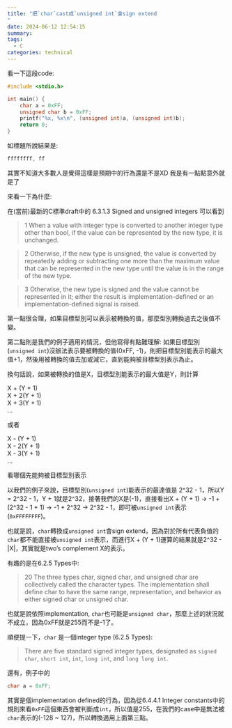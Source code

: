 ```yaml
---
title: "把`char`cast成`unsigned int`會sign extend
"
date: 2024-06-12 12:54:15
summary:
tags:
  - C
categories: technical
---
```


看一下這段code:

```c
#include <stdio.h>

int main() {
	char a = 0xFF;
	unsigned char b = 0xFF;
	printf("%x, %x\n", (unsigned int)a, (unsigned int)b);
	return 0;
}
```

如標題所說結果是:

```c
ffffffff, ff
```

其實不知道大多數人是覺得這樣是預期中的行為還是不是XD 我是有一點點意外就是了

來看一下為什麼:

在(當前)最新的C標準draft中的 6.3.1.3 Signed and unsigned integers 可以看到

> 1 When a value with integer type is converted to another integer type other than bool, if the value can be represented by the new type, it is unchanged.

> 2 Otherwise, if the new type is unsigned, the value is converted by repeatedly adding or subtracting one more than the maximum value that can be represented in the new type until the value is in the range of the new type.

> 3 Otherwise, the new type is signed and the value cannot be represented in it; either the result is implementation-defined or an implementation-defined signal is raised.

第一點很合理，如果目標型別可以表示被轉換的值，那麼型別轉換過去之後值不變。

第二點則是我們的例子適用的情況，但他寫得有點難理解: 如果目標型別(`unsigned int`)沒辦法表示要被轉換的值(0xFF, -1)，則把目標型別能表示的最大值+1，然後用被轉換的值去加或減它，直到能夠被目標型別表示為止。

換句話說，如果被轉換的值是X，目標型別能表示的最大值是Y，則計算

X + (Y + 1)\
X + 2(Y + 1)\
X + 3(Y + 1)\
…

或者

X - (Y + 1)\
X - 2(Y + 1)\
X - 3(Y + 1)\
…

看哪個先能夠被目標型別表示

以我們的例子來說，目標型別(`unsigned int`)能表示的最達值是 2^32 - 1，所以Y = 2^32 - 1，Y + 1就是2^32，接著我們的X是(-1)，直接看出X + (Y + 1) → -1 + (2^32 - 1 + 1) → -1 + 2^32 → 2^32 - 1，即可被`unsigned int`表示(`0xFFFFFFFF`)。

也就是說，`char`轉換成`unsigned int`會sign extend，因為對於所有代表負值的`char`都不能直接被`unsigned int`表示，而進行X + (Y + 1)運算的結果就是2^32 - |X|，其實就是two’s complement X的表示。

有趣的是在6.2.5 Types中:

> 20 The three types char, signed char, and unsigned char are collectively called the character types. The implementation shall define char to have the same range, representation, and behavior as either signed char or unsigned char.

也就是說依照implementation, `char`也可能是`unsigned char`，那麼上述的狀況就不成立，因為0xFF就是255而不是-1了。

順便提一下，`char` 是一個integer type (6.2.5 Types):

> There are five standard signed integer types, designated as `signed char`, `short int`, `int`, `long int`, and `long long int`.

還有，例子中的

```c
char a = 0xFF;
```

其實是個implementation defined的行為，因為從6.4.4.1 Integer constants中的規則來看`0xFF`這個東西會被判斷成`int`，所以值是255，在我們的case中是無法被`char`表示的(-128 \~ 127)，所以轉換適用上面第三點。
